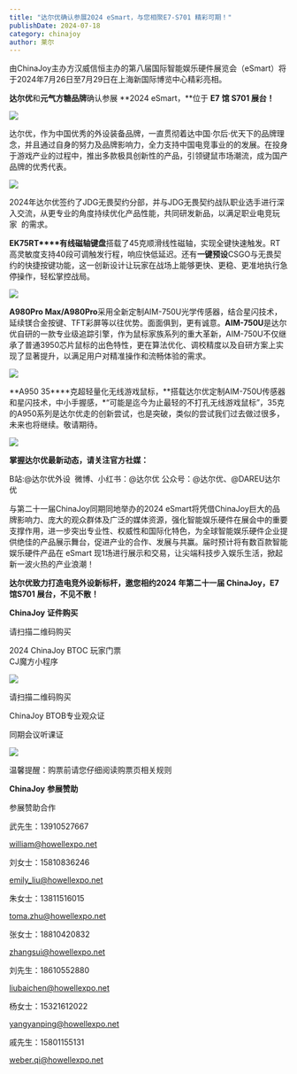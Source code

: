 ```yaml
---
title: "达尔优确认参展2024 eSmart，与您相聚E7-S701 精彩可期！"
publishDate: 2024-07-18
category: chinajoy
author: 莱尔
---
```


由ChinaJoy主办方汉威信恒主办的第八届国际智能娱乐硬件展览会（eSmart）将于2024年7月26日至7月29日在上海新国际博览中心精彩亮相。

**达尔优**和**元气方糖品牌**确认参展 **2024 eSmart，**位于 **E7** **馆 S701 展台！**

![](https://ec-net-1251389766.cos.ap-shanghai.myqcloud.com/wp-content/uploads/2024/07/20240718213643478.png)

达尔优，作为中国优秀的外设装备品牌，一直贯彻着达中国·尔后·优天下的品牌理念，并且通过自身的努力及品牌影响力，全力支持中国电竞事业的的发展。在投身于游戏产业的过程中，推出多款极具创新性的产品，引领键鼠市场潮流，成为国产品牌的优秀代表。

![](https://ec-net-1251389766.cos.ap-shanghai.myqcloud.com/wp-content/uploads/2024/07/20240718213646927.png)

2024年达尔优签约了JDG无畏契约分部，并与JDG无畏契约战队职业选手进行深入交流，从更专业的角度持续优化产品性能，共同研发新品，以满足职业电竞玩家  的需求。

**EK75RT****有线磁轴键盘**搭载了45克顺滑线性磁轴，实现全键快速触发。RT高灵敏度支持40段可调触发行程，响应快低延迟。还有**一键预设**CSGO与无畏契约的快捷按键功能，这一创新设计让玩家在战场上能够更快、更稳、更准地执行急停操作，轻松掌控战局。

![](https://ec-net-1251389766.cos.ap-shanghai.myqcloud.com/wp-content/uploads/2024/07/20240718213647875.png)

**A980Pro Max/A980Pro**采用全新定制AIM-750U光学传感器，结合星闪技术，延续镁合金按键、TFT彩屏等以往优势。面面俱到，更有诚意。**AIM-750U**是达尔优自研的一款专业级追踪引擎，作为鼠标家族系列的重大革新，AIM-750U不仅继承了普通3950芯片鼠标的出色特性，更在算法优化、调校精度以及自研方案上实现了显著提升，以满足用户对精准操作和流畅体验的需求。

![](https://ec-net-1251389766.cos.ap-shanghai.myqcloud.com/wp-content/uploads/2024/07/20240718213651957.png)

**A950 35****克超轻量化无线游戏鼠标，**搭载达尔优定制AIM-750U传感器和星闪技术，中小手握感，\*“可能是迄今为止最轻的不打孔无线游戏鼠标”，35克的A950系列是达尔优走的创新尝试，也是突破，类似的尝试我们过去做过很多，未来也将继续。敬请期待。

![](https://ec-net-1251389766.cos.ap-shanghai.myqcloud.com/wp-content/uploads/2024/07/20240718213654836.png)

**掌握达尔优最新动态，请关注官方社媒：**

B站:@达尔优外设  微博、小红书：@达尔优 公众号：@达尔优、@DAREU达尔优

与第二十一届ChinaJoy同期同地举办的2024 eSmart将凭借ChinaJoy巨大的品牌影响力、庞大的观众群体及广泛的媒体资源，强化智能娱乐硬件在展会中的重要支撑作用，进一步突出专业性、权威性和国际化特色，为全球智能娱乐硬件企业提供绝佳的产品展示舞台，促进产业的合作、发展与共赢。届时预计将有数百款智能娱乐硬件产品在 eSmart 现1场进行展示和交易，让尖端科技步入娱乐生活，掀起新一波火热的产业浪潮！

**达尔优致力打造电竞外设新标杆，邀您相约2024 年第二十一届 ChinaJoy，E7 馆S701 展台，不见不散！**

**ChinaJoy** **证件购买**

请扫描二维码购买

2024 ChinaJoy BTOC 玩家门票  
CJ魔方小程序  

![](https://ec-net-1251389766.cos.ap-shanghai.myqcloud.com/wp-content/uploads/2024/07/20240718213659597.png)

  
请扫描二维码购买

ChinaJoy BTOB专业观众证

同期会议听课证  

![](https://ec-net-1251389766.cos.ap-shanghai.myqcloud.com/wp-content/uploads/2024/07/20240718213702815.png)

温馨提醒：购票前请您仔细阅读购票页相关规则  
  

**ChinaJoy** **参展赞助**

参展赞助合作

武先生：13910527667

[william@howellexpo.net](mailto:william@howellexpo.net)

刘女士：15810836246

[emily\_liu@howellexpo.net](mailto:emily_liu@howellexpo.net)

朱女士：13811516015

[toma.zhu@howellexpo.net](mailto:toma.zhu@howellexpo.net)

张女士：18810420832

[zhangsui@howellexpo.net](mailto:zhangsui@howellexpo.net)

刘先生：18610552880

[liubaichen@howellexpo.net](mailto:liubaichen@howellexpo.net)

杨女士：15321612022

[yangyanping@howellexpo.net](mailto:yangyanping@howellexpo.net)

戚先生：15801155131

weber.qi@howellexpo.net
